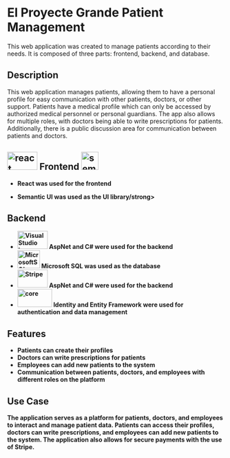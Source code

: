 <h1>El Proyecte Grande Patient Management</h1>
<p>This web application was created to manage patients according to their needs. It is composed of three parts: frontend, backend, and database.</p>

<h2>Description</h2>
<p>This web application manages patients, allowing them to have a personal profile for easy communication with other patients, doctors, or other support. Patients have a medical profile which can only be accessed by authorized medical personnel or personal guardians. The app also allows for multiple roles, with doctors being able to write prescriptions for patients. Additionally, there is a public discussion area for communication between patients and doctors.</p>
<h2>
<img src="https://upload.wikimedia.org/wikipedia/commons/a/a7/React-icon.svg" alt="react" height="42" width="70">
Frontend
  <img src="https://react.semantic-ui.com/logo.png" alt="semantic-ui" height="42" width="40">
</h2>
<ul>
  <li>
   <strong>React was used for the frontend</strong>
  </li>
  <li>
    
   <strong>Semantic UI was used as the UI library/strong>
  </li>
</ul> 
<h2>Backend</h2>
<ul>
  <li>
    <img src="https://www.allotraining.com/wp-content/uploads/2021/08/c-.net_.png" alt="Visual Studio Logo" height="42" width="70">
   <strong>AspNet and C# were used for the backend</strong>
  </li>
  <li>
    <img src="https://upload.wikimedia.org/wikipedia/de/8/8c/Microsoft_SQL_Server_Logo.svg" alt="MicrosoftSQL" height="42" width="52">
   <strong>Microsoft SQL was used as the database</strong>
  </li>
  <li>
    <img src="http://t3.gstatic.com/images?q=tbn:ANd9GcSJHbnfk81kA_5mIj81yhRy3R2LRx3S11OyMjC68QeONsOp5DXx" alt="Stripe" height="42" width="70">
   <strong>AspNet and C# were used for the backend</strong>
  </li>
  <li>
    <img src="https://i0.wp.com/www.ebenmonney.com/wp-content/uploads/2018/03/identityserver4-engityframework.png?w=810&ssl=1" alt="core" height="42" width="80">
   <strong>Identity and Entity Framework were used for authentication and data management</strong>
  </li>
</ul>
<h2>Features</h2>
<ul>
  <li>Patients can create their profiles</li>
  <li>Doctors can write prescriptions for patients</li>
  <li>Employees can add new patients to the system</li>
  <li>Communication between patients, doctors, and employees with different roles on the platform</li>
</ul>
<h2>Use Case</h2>
<p>The application serves as a platform for patients, doctors, and employees to interact and manage patient data. Patients can access their profiles, doctors can write prescriptions, and employees can add new patients to the system. The application also allows for secure payments with the use of Stripe.</p>
